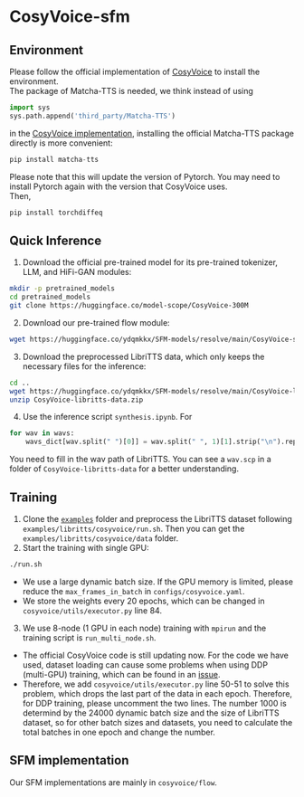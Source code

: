 # CosyVoice-sfm

## Environment
Please follow the official implementation of [CosyVoice](https://github.com/FunAudioLLM/CosyVoice) to install the environment. \
The package of Matcha-TTS is needed, we think instead of using
```python
import sys
sys.path.append('third_party/Matcha-TTS')
```
in the [CosyVoice implementation](https://github.com/FunAudioLLM/CosyVoice?tab=readme-ov-file#basic-usage), installing the official Matcha-TTS package directly is more convenient:
```python
pip install matcha-tts
```
Please note that this will update the version of Pytorch. You may need to install Pytorch again with the version that CosyVoice uses. \
Then,
```python
pip install torchdiffeq
```

## Quick Inference
1. Download the official pre-trained model for its pre-trained tokenizer, LLM, and HiFi-GAN modules:
```bash
mkdir -p pretrained_models
cd pretrained_models
git clone https://huggingface.co/model-scope/CosyVoice-300M
```
2. Download our pre-trained flow module:
```bash
wget https://huggingface.co/ydqmkkx/SFM-models/resolve/main/CosyVoice-sfm-epoch_199_step_200201.pt
```
3. Download the preprocessed LibriTTS data, which only keeps the necessary files for the inference:
```bash
cd ..
wget https://huggingface.co/ydqmkkx/SFM-models/resolve/main/CosyVoice-libritts-data.zip
unzip CosyVoice-libritts-data.zip
```
4. Use the inference script `synthesis.ipynb`.
For
```python
for wav in wavs:
    wavs_dict[wav.split(" ")[0]] = wav.split(" ", 1)[1].strip("\n").replace("xxx", "your LibriTTS wav path")
```
You need to fill in the wav path of LibriTTS. You can see a `wav.scp` in a folder of `CosyVoice-libritts-data` for a better understanding.

## Training
1. Clone the [`examples`](https://github.com/FunAudioLLM/CosyVoice/tree/main/examples) folder and preprocess the LibriTTS dataset following `examples/libritts/cosyvoice/run.sh`. Then you can get the `examples/libritts/cosyvoice/data` folder.
2. Start the training with single GPU:
```bash
./run.sh
```
- We use a large dynamic batch size. If the GPU memory is limited, please reduce the `max_frames_in_batch` in `configs/cosyvoice.yaml`.
- We store the weights every 20 epochs, which can be changed in `cosyvoice/utils/executor.py` line 84.
3. We use 8-node (1 GPU in each node) training with `mpirun` and the training script is `run_multi_node.sh`.
- The official CosyVoice code is still updating now. For the code we have used, dataset loading can cause some problems when using DDP (multi-GPU) training, which can be found in an [issue](https://github.com/FunAudioLLM/CosyVoice/issues/297).
- Therefore, we add `cosyvoice/utils/executor.py` line 50-51 to solve this problem, which drops the last part of the data in each epoch. Therefore, for DDP training, please uncomment the two lines. The number 1000 is determind by the 24000 dynamic batch size and the size of LibriTTS dataset, so for other batch sizes and datasets, you need to calculate the total batches in one epoch and change the number.

## SFM implementation
Our SFM implementations are mainly in `cosyvoice/flow`.